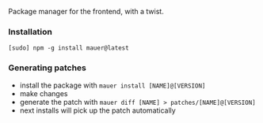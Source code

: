 Package manager for the frontend, with a twist.

### Installation
`[sudo] npm -g install mauer@latest`


### Generating patches
* install the package with `mauer install [NAME]@[VERSION]`
* make changes
* generate the patch with `mauer diff [NAME] > patches/[NAME]@[VERSION]`
* next installs will pick up the patch automatically
